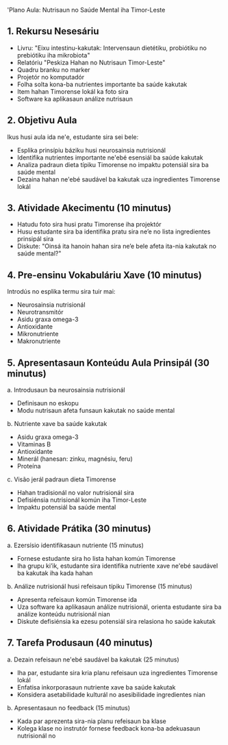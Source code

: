 'Plano Aula: Nutrisaun no Saúde Mental iha Timor-Leste

## 1. Rekursu Nesesáriu

- Livru: "Eixu intestinu-kakutak: Intervensaun dietétiku, probiótiku no prebiótiku iha mikrobiota"
- Relatóriu "Peskiza Hahan no Nutrisaun Timor-Leste"
- Quadru branku no marker
- Projetór no komputadór
- Folha solta kona-ba nutrientes importante ba saúde kakutak
- Item hahan Timorense lokál ka foto sira
- Software ka aplikasaun análize nutrisaun

## 2. Objetivu Aula

Ikus husi aula ida ne'e, estudante sira sei bele:
- Esplika prinsípiu báziku husi neurosainsia nutrisionál
- Identifika nutrientes importante ne'ebé esensiál ba saúde kakutak
- Analiza padraun dieta típiku Timorense no impaktu potensiál sira ba saúde mental
- Dezaina hahan ne'ebé saudável ba kakutak uza ingredientes Timorense lokál

## 3. Atividade Akecimentu (10 minutus)

- Hatudu foto sira husi pratu Timorense iha projektór
- Husu estudante sira ba identifika pratu sira ne’e no lista ingredientes prinsipál sira
- Diskute: "Oinsá ita hanoin hahan sira ne’e bele afeta ita-nia kakutak no saúde mental?"

## 4. Pre-ensinu Vokabuláriu Xave (10 minutus)

Introdús no esplika termu sira tuir mai:
- Neurosainsia nutrisionál
- Neurotransmitór
- Asidu graxa omega-3
- Antioxidante
- Mikronutriente
- Makronutriente

## 5. Apresentasaun Konteúdu Aula Prinsipál (30 minutus)

a. Introdusaun ba neurosainsia nutrisionál
   - Definisaun no eskopu
   - Modu nutrisaun afeta funsaun kakutak no saúde mental

b. Nutriente xave ba saúde kakutak
   - Asidu graxa omega-3
   - Vitaminas B
   - Antioxidante
   - Minerál (hanesan: zinku, magnésiu, feru)
   - Proteína

c. Visão jerál padraun dieta Timorense
   - Hahan tradisionál no valor nutrisionál sira
   - Defisiénsia nutrisionál komún iha Timor-Leste
   - Impaktu potensiál ba saúde mental

## 6. Atividade Prátika (30 minutus)

a. Ezersísio identifikasaun nutriente (15 minutus)
   - Fornese estudante sira ho lista hahan komún Timorense
   - Iha grupu ki’ik, estudante sira identifika nutriente xave ne'ebé saudável ba kakutak iha kada hahan

b. Análize nutrisionál husi refeisaun típiku Timorense (15 minutus)
   - Apresenta refeisaun komún Timorense ida
   - Uza software ka aplikasaun análize nutrisionál, orienta estudante sira ba análize konteúdu nutrisionál nian
   - Diskute defisiénsia ka ezesu potensiál sira relasiona ho saúde kakutak

## 7. Tarefa Produsaun (40 minutus)

a. Dezain refeisaun ne'ebé saudável ba kakutak (25 minutus)
   - Iha par, estudante sira kria planu refeisaun uza ingredientes Timorense lokál
   - Enfatisa inkorporasaun nutriente xave ba saúde kakutak
   - Konsidera asetabilidade kulturál no asesibilidade ingredientes nian

b. Apresentasaun no feedback (15 minutus)
   - Kada par aprezenta sira-nia planu refeisaun ba klase
   - Kolega klase no instrutór fornese feedback kona-ba adekuasaun nutrisionál no